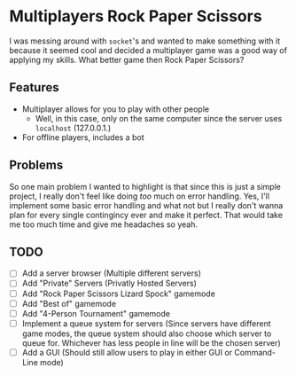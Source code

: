 # Multiplayers Rock Paper Scissors
I was messing around with `socket`'s and wanted to make something with it because it seemed cool and decided a multiplayer game was a good way of applying my skills. What better game then Rock Paper Scissors?  

## Features
* Multiplayer allows for you to play with other people
    * Well, in this case, only on the same computer since the server uses `localhost` (127.0.0.1.)
* For offline players, includes a bot

## Problems
So one main problem I wanted to highlight is that since this is just a simple project, I really don't feel like doing *too* much on error handling. Yes, I'll implement some basic error handling and what not but I really don't wanna plan for every single contingincy ever and make it perfect. That would take me too much time and give me headaches so yeah.

## TODO
- [ ] Add a server browser (Multiple different servers)
- [ ] Add "Private" Servers (Privatly Hosted Servers)
- [ ] Add "Rock Paper Scissors Lizard Spock" gamemode
- [ ] Add "Best of" gamemode
- [ ] Add "4-Person Tournament" gamemode
- [ ] Implement a queue system for servers (Since servers have different game modes, the queue system should also choose which server to queue for. Whichever has less people in line will be the chosen server)
- [ ] Add a GUI (Should still allow users to play in either GUI or Command-Line mode)
